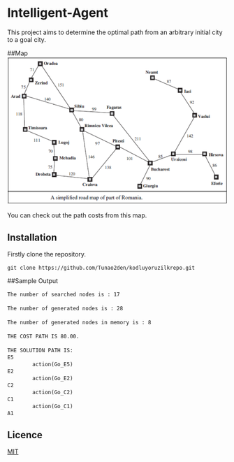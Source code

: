 # Intelligent-Agent
This project aims to determine the optimal path from an arbitrary initial city to a goal city.

##Map
![Map](https://raw.githubusercontent.com/Tunao2den/Intelligent-Agent/main/images/romaniamap.png)

You can check out the path costs from this map.

## Installation
Firstly clone the repository.
```
git clone https://github.com/Tunao2den/kodluyoruzilkrepo.git
```
##Sample Output
```
The number of searched nodes is : 17

The number of generated nodes is : 28

The number of generated nodes in memory is : 8

THE COST PATH IS 80.00.

THE SOLUTION PATH IS:
E5
        action(Go_E5)
E2
        action(Go_E2)
C2
        action(Go_C2)
C1
        action(Go_C1)
A1

```
## Licence
[MIT](https://choosealicense.com/licenses/mit/)
